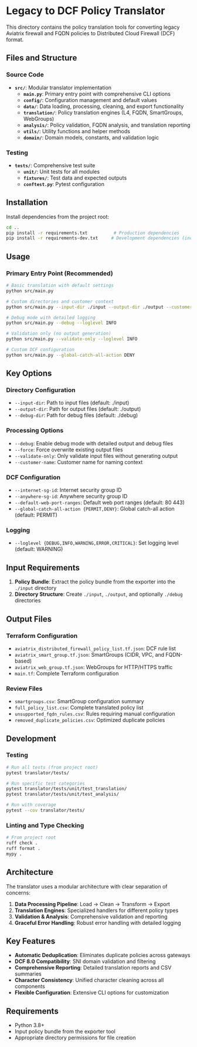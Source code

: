 # Legacy to DCF Policy Translator

This directory contains the policy translation tools for converting legacy Aviatrix firewall and FQDN policies to Distributed Cloud Firewall (DCF) format.

## Files and Structure

### Source Code
- **`src/`**: Modular translator implementation
  - **`main.py`**: Primary entry point with comprehensive CLI options
  - **`config/`**: Configuration management and default values
  - **`data/`**: Data loading, processing, cleaning, and export functionality
  - **`translation/`**: Policy translation engines (L4, FQDN, SmartGroups, WebGroups)
  - **`analysis/`**: Policy validation, FQDN analysis, and translation reporting
  - **`utils/`**: Utility functions and helper methods
  - **`domain/`**: Domain models, constants, and validation logic

### Testing
- **`tests/`**: Comprehensive test suite
  - **`unit/`**: Unit tests for all modules
  - **`fixtures/`**: Test data and expected outputs
  - **`conftest.py`**: Pytest configuration

## Installation

Install dependencies from the project root:

```bash
cd ..
pip install -r requirements.txt          # Production dependencies
pip install -r requirements-dev.txt     # Development dependencies (includes testing)
```

## Usage

### Primary Entry Point (Recommended)
```bash
# Basic translation with default settings
python src/main.py

# Custom directories and customer context
python src/main.py --input-dir ./input --output-dir ./output --customer-name "Example Corp"

# Debug mode with detailed logging
python src/main.py --debug --loglevel INFO

# Validation only (no output generation)
python src/main.py --validate-only --loglevel INFO

# Custom DCF configuration
python src/main.py --global-catch-all-action DENY
```

## Key Options

### Directory Configuration
- `--input-dir`: Path to input files (default: ./input)
- `--output-dir`: Path for output files (default: ./output)
- `--debug-dir`: Path for debug files (default: ./debug)

### Processing Options
- `--debug`: Enable debug mode with detailed output and debug files
- `--force`: Force overwrite existing output files
- `--validate-only`: Only validate input files without generating output
- `--customer-name`: Customer name for naming context

### DCF Configuration
- `--internet-sg-id`: Internet security group ID
- `--anywhere-sg-id`: Anywhere security group ID
- `--default-web-port-ranges`: Default web port ranges (default: 80 443)
- `--global-catch-all-action {PERMIT,DENY}`: Global catch-all action (default: PERMIT)

### Logging
- `--loglevel {DEBUG,INFO,WARNING,ERROR,CRITICAL}`: Set logging level (default: WARNING)

## Input Requirements

1. **Policy Bundle**: Extract the policy bundle from the exporter into the `./input` directory
2. **Directory Structure**: Create `./input`, `./output`, and optionally `./debug` directories

## Output Files

### Terraform Configuration
- `aviatrix_distributed_firewall_policy_list.tf.json`: DCF rule list
- `aviatrix_smart_group.tf.json`: SmartGroups (CIDR, VPC, and FQDN-based)
- `aviatrix_web_group.tf.json`: WebGroups for HTTP/HTTPS traffic
- `main.tf`: Complete Terraform configuration

### Review Files
- `smartgroups.csv`: SmartGroup configuration summary
- `full_policy_list.csv`: Complete translated policy list
- `unsupported_fqdn_rules.csv`: Rules requiring manual configuration
- `removed_duplicate_policies.csv`: Optimized duplicate policies

## Development

### Testing
```bash
# Run all tests (from project root)
pytest translator/tests/

# Run specific test categories
pytest translator/tests/unit/test_translation/
pytest translator/tests/unit/test_analysis/

# Run with coverage
pytest --cov translator/tests/
```

### Linting and Type Checking
```bash
# From project root
ruff check .
ruff format .
mypy .
```

## Architecture

The translator uses a modular architecture with clear separation of concerns:

1. **Data Processing Pipeline**: Load → Clean → Transform → Export
2. **Translation Engines**: Specialized handlers for different policy types
3. **Validation & Analysis**: Comprehensive validation and reporting
4. **Graceful Error Handling**: Robust error handling with detailed logging

## Key Features

- **Automatic Deduplication**: Eliminates duplicate policies across gateways
- **DCF 8.0 Compatibility**: SNI domain validation and filtering
- **Comprehensive Reporting**: Detailed translation reports and CSV summaries
- **Character Consistency**: Unified character cleaning across all components
- **Flexible Configuration**: Extensive CLI options for customization

## Requirements

- Python 3.8+
- Input policy bundle from the exporter tool
- Appropriate directory permissions for file creation